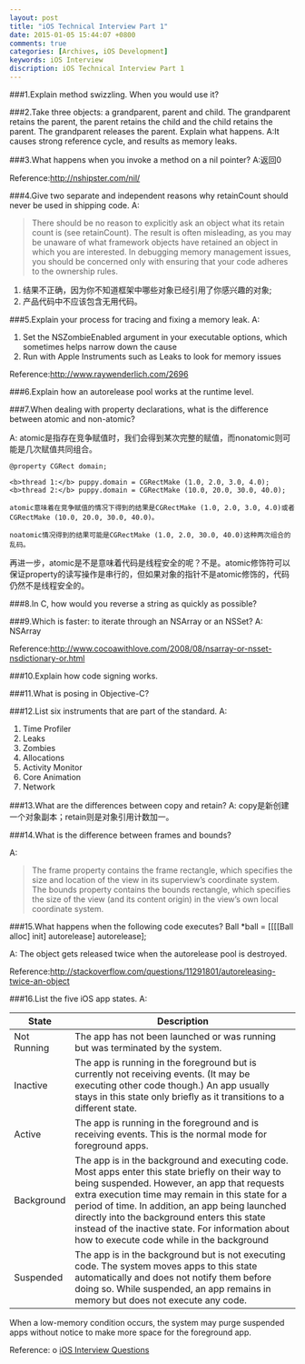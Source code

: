 ```yaml
---
layout: post
title: "iOS Technical Interview Part 1"
date: 2015-01-05 15:44:07 +0800
comments: true
categories: [Archives, iOS Development]
keywords: iOS Interview
discription: iOS Technical Interview Part 1
---
```


###1.Explain method swizzling. When you would use it?

###2.Take three objects: a grandparent, parent and child. The grandparent retains the parent, the parent retains the child and the child retains the parent. The grandparent releases the parent. Explain what happens.
A:It causes strong reference cycle, and results as memory leaks.

###3.What happens when you invoke a method on a nil pointer?
A:返回0

Reference:http://nshipster.com/nil/

###4.Give two separate and independent reasons why retainCount should never be used in shipping code.
A: 

>There should be no reason to explicitly ask an object what its retain count is (see retainCount). The result is often misleading, as you may be unaware of what framework objects have retained an object in which you are interested. In debugging memory management issues, you should be concerned only with ensuring that your code adheres to the ownership rules.

1. 结果不正确，因为你不知道框架中哪些对象已经引用了你感兴趣的对象;
2. 产品代码中不应该包含无用代码。


###5.Explain your process for tracing and fixing a memory leak.
A:

1. Set the NSZombieEnabled argument in your executable options, which sometimes helps narrow down the cause
2. Run with Apple Instruments such as Leaks to look for memory issues

Reference:http://www.raywenderlich.com/2696



###6.Explain how an autorelease pool works at the runtime level.


###7.When dealing with property declarations, what is the difference between atomic and non-atomic?

A: atomic是指存在竞争赋值时，我们会得到某次完整的赋值，而nonatomic则可能是几次赋值共同组合。

```
@property CGRect domain;

<b>thread 1:</b> puppy.domain = CGRectMake (1.0, 2.0, 3.0, 4.0);
<b>thread 2:</b> puppy.domain = CGRectMake (10.0, 20.0, 30.0, 40.0);

atomic意味着在竞争赋值的情况下得到的结果是CGRectMake (1.0, 2.0, 3.0, 4.0)或者CGRectMake (10.0, 20.0, 30.0, 40.0)。

noatomic情况得到的结果可能是CGRectMake (1.0, 2.0, 30.0, 40.0)这种两次组合的乱码。

```
再进一步，atomic是不是意味着代码是线程安全的呢？不是。atomic修饰符可以保证property的读写操作是串行的，但如果对象的指针不是atomic修饰的，代码仍然不是线程安全的。

###8.In C, how would you reverse a string as quickly as possible?


###9.Which is faster: to iterate through an NSArray or an NSSet?
A: NSArray

Reference:http://www.cocoawithlove.com/2008/08/nsarray-or-nsset-nsdictionary-or.html


###10.Explain how code signing works.


###11.What is posing in Objective-C?

###12.List six instruments that are part of the standard.
A:

1. Time Profiler
2. Leaks
3. Zombies
4. Allocations
5. Activity Monitor
6. Core Animation
7. Network


###13.What are the differences between copy and retain?
A: copy是新创建一个对象副本；retain则是对象引用计数加一。


###14.What is the difference between frames and bounds?

A:

>The frame property contains the frame rectangle, which specifies the size and location of the view in its superview’s coordinate system.
>The bounds property contains the bounds rectangle, which specifies the size of the view (and its content origin) in the view’s own local coordinate system.

###15.What happens when the following code executes? Ball *ball = [[[[Ball alloc] init] autorelease] autorelease];

A: The object gets released twice when the autorelease pool is destroyed.

Reference:http://stackoverflow.com/questions/11291801/autoreleasing-twice-an-object

###16.List the five iOS app states.
A:

| State | Description |
| ----- | ----------- |
| Not Running | The app has not been launched or was running but was terminated by the system. |
| Inactive | The app is running in the foreground but is currently not receiving events. (It may be executing other code though.) An app usually stays in this state only briefly as it transitions to a different state.
| Active | The app is running in the foreground and is receiving events. This is the normal mode for foreground apps.
| Background | The app is in the background and executing code. Most apps enter this state briefly on their way to being suspended. However, an app that requests extra execution time may remain in this state for a period of time. In addition, an app being launched directly into the background enters this state instead of the inactive state. For information about how to execute code while in the background
| Suspended | The app is in the background but is not executing code. The system moves apps to this state automatically and does not notify them before doing so. While suspended, an app remains in memory but does not execute any code.

When a low-memory condition occurs, the system may purge suspended apps without notice to make more space for the foreground app.

Reference:
o [iOS Interview Questions](http://www.raywenderlich.com/53962/ios-interview-questions)

